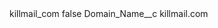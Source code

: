 <?xml version="1.0" encoding="UTF-8"?>
<CustomMetadata xmlns="http://soap.sforce.com/2006/04/metadata" xmlns:xsi="http://www.w3.org/2001/XMLSchema-instance" xmlns:xsd="http://www.w3.org/2001/XMLSchema">
    <label>killmail_com</label>
    <protected>false</protected>
    <values>
        <field>Domain_Name__c</field>
        <value xsi:type="xsd:string">killmail.com</value>
    </values>
</CustomMetadata>
